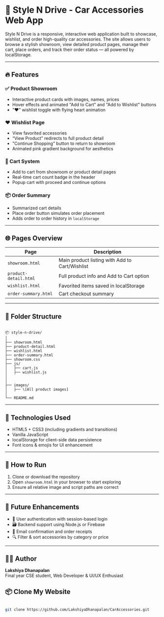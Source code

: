 
# 🚗 Style N Drive - Car Accessories Web App

Style N Drive is a responsive, interactive web application built to showcase, wishlist, and order high-quality car accessories. The site allows users to browse a stylish showroom, view detailed product pages, manage their cart, place orders, and track their order status — all powered by localStorage.

---

## 🔥 Features

### ✅ Product Showroom
- Interactive product cards with images, names, prices
- Hover effects and animated "Add to Cart" and "Add to Wishlist" buttons
- "❤️" wishlist toggle with flying heart animation

### ❤️ Wishlist Page
- View favorited accessories
- “View Product” redirects to full product detail
- "Continue Shopping" button to return to showroom
- Animated pink gradient background for aesthetics

### 🛒 Cart System
- Add to cart from showroom or product detail pages
- Real-time cart count badge in the header
- Popup cart with proceed and continue options

### 📦 Order Summary
- Summarized cart details
- Place order button simulates order placement
- Adds order to order history in `localStorage`



---

## 🌐 Pages Overview

| Page                | Description |
|---------------------|-------------|
| `showroom.html`     | Main product listing with Add to Cart/Wishlist |
| `product-detail.html` | Full product info and Add to Cart option |
| `wishlist.html`     | Favorited items saved in localStorage |
| `order-summary.html`| Cart checkout summary |


---

## 📁 Folder Structure

```

📦 style-n-drive/
│
├── showroom.html
├── product-detail.html
├── wishlist.html
├── order-summary.html
├── showroom.css
├── js/
│   ├── cart.js
│   ├── wishlist.js
│   
│
├── images/
│   ├── \[All product images]
│
└── README.md

```

---

## 💾 Technologies Used

- HTML5 + CSS3 (including gradients and transitions)
- Vanilla JavaScript
- localStorage for client-side data persistence
- Font icons & emojis for UI enhancement

---

## 🚀 How to Run

1. Clone or download the repository
2. Open `showroom.html` in your browser to start exploring
3. Ensure all relative image and script paths are correct

---

## 📝 Future Enhancements

- 🔐 User authentication with session-based login
- 🗃️ Backend support using Node.js or Firebase
- 📧 Email confirmation and order receipts
- 🔍 Filter & sort accessories by category or price

---

## 👩‍💻 Author

**Lakshiya Dhanapalan**  
Final year CSE student, Web Developer & UI/UX Enthusiast  

## 📦 Clone My Website

```bash

git clone https://github.com/LakshiyaDhanapalan/CarAccessories.git




